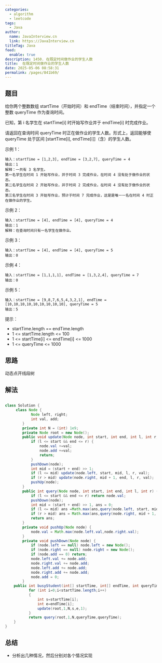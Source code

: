 ```yaml
---
categories: 
  - algorithm
  - leetcode
tags: 
  - Java
author: 
  name: JavaInterview.cn
  link: https://JavaInterview.cn
titleTag: Java
feed: 
  enable: true
description: 1450. 在既定时间做作业的学生人数
title:  在既定时间做作业的学生人数
date: 2025-05-06 08:58:31
permalink: /pages/841b69/
---
```


## 题目

给你两个整数数组 startTime（开始时间）和 endTime（结束时间），并指定一个整数 queryTime 作为查询时间。

已知，第 i 名学生在 startTime[i] 时开始写作业并于 endTime[i] 时完成作业。

请返回在查询时间 queryTime 时正在做作业的学生人数。形式上，返回能够使 queryTime 处于区间 [startTime[i], endTime[i]]（含）的学生人数。



示例 1：

    输入：startTime = [1,2,3], endTime = [3,2,7], queryTime = 4
    输出：1
    解释：一共有 3 名学生。
    第一名学生在时间 1 开始写作业，并于时间 3 完成作业，在时间 4 没有处于做作业的状态。
    第二名学生在时间 2 开始写作业，并于时间 2 完成作业，在时间 4 没有处于做作业的状态。
    第三名学生在时间 3 开始写作业，预计于时间 7 完成作业，这是是唯一一名在时间 4 时正在做作业的学生。
示例 2：

    输入：startTime = [4], endTime = [4], queryTime = 4
    输出：1
    解释：在查询时间只有一名学生在做作业。
示例 3：
    
    输入：startTime = [4], endTime = [4], queryTime = 5
    输出：0
示例 4：

    输入：startTime = [1,1,1,1], endTime = [1,3,2,4], queryTime = 7
    输出：0
示例 5：

    输入：startTime = [9,8,7,6,5,4,3,2,1], endTime = [10,10,10,10,10,10,10,10,10], queryTime = 5
    输出：5


提示：

* startTime.length == endTime.length
* 1 <= startTime.length <= 100
* 1 <= startTime[i] <= endTime[i] <= 1000
* 1 <= queryTime <= 1000


## 思路

动态点开线段树

## 解法
```java

class Solution {
     class Node {
            Node left, right;
            int val, add;
        }
        private int N = (int) 1e9;
        private Node root = new Node();
        public void update(Node node, int start, int end, int l, int r, int val) {
            if (l <= start && end <= r) {
                node.val +=val;
                node.add +=val;
                return;
            }
            pushDown(node);
            int mid = (start + end) >> 1;
            if (l <= mid) update(node.left, start, mid, l, r, val);
            if (r > mid) update(node.right, mid + 1, end, l, r, val);
            pushUp(node);
        }
        public int query(Node node, int start, int end, int l, int r) {
            if (l <= start && end <= r) return node.val;
            pushDown(node);
            int mid = (start + end) >> 1, ans = 0;
            if (l <= mid) ans =Math.max(ans,query(node.left, start, mid, l, r));
            if (r > mid) ans = Math.max(ans,query(node.right, mid + 1, end, l, r));
            return ans;
        }
        private void pushUp(Node node) {
            node.val = Math.max(node.left.val,node.right.val);
        }
        private void pushDown(Node node) {
            if (node.left == null) node.left = new Node();
            if (node.right == null) node.right = new Node();
            if (node.add == 0) return;
            node.left.val += node.add;
            node.right.val += node.add;
            node.left.add += node.add;
            node.right.add += node.add;
            node.add = 0;
        }
    public int busyStudent(int[] startTime, int[] endTime, int queryTime) {
           for (int i=0;i<startTime.length;i++)
           {
               int s=startTime[i];
               int e=endTime[i];
               update(root,1,N,s,e,1);
           }
           return query(root,1,N,queryTime,queryTime);
    }
}
```

## 总结

- 分析出几种情况，然后分别对各个情况实现 
